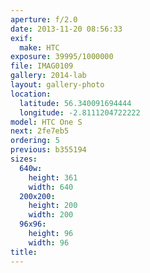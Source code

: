 ```yaml
---
aperture: f/2.0
date: 2013-11-20 08:56:33
exif:
  make: HTC
exposure: 39995/1000000
file: IMAG0109
gallery: 2014-lab
layout: gallery-photo
location:
  latitude: 56.340091694444
  longitude: -2.8111204722222
model: HTC One S
next: 2fe7eb5
ordering: 5
previous: b355194
sizes:
  640w:
    height: 361
    width: 640
  200x200:
    height: 200
    width: 200
  96x96:
    height: 96
    width: 96
title: 
---
```

